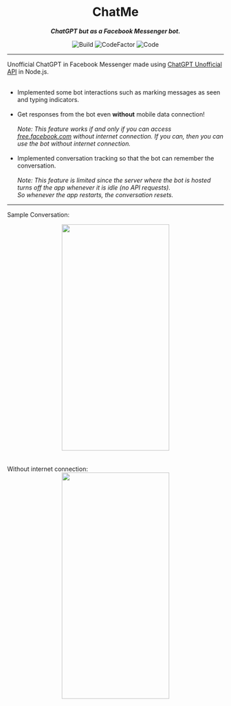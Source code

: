 # <div align="center">ChatMe</div>
***<div align="center">ChatGPT but as a Facebook Messenger bot.</div>***

<div align="center">
  <img src="https://github.com/AnonymouseHucker29/ChatMe/actions/workflows/build.yml/badge.svg" alt="Build">
  <img src="https://www.codefactor.io/repository/github/anonymousehucker29/chatme/badge" alt="CodeFactor">
  <img src="https://github.com/AnonymouseHucker29/ChatMe/actions/workflows/codeql.yml/badge.svg" alt="Code">
</div>

---

Unofficial ChatGPT in Facebook Messenger made using [ChatGPT Unofficial API](https://github.com/transitive-bullshit/chatgpt-api) in Node.js.
<br><br>
- Implemented some bot interactions such as marking messages as seen and typing indicators.
<br><br>
- Get responses from the bot even **without** mobile data connection!
<br><br>
*Note: This feature works if and only if you can access [free.facebook.com](free.facebook.com) without internet connection. If you can, then you can use the bot without internet connection.*
<br><br>
- Implemented conversation tracking so that the bot can remember the conversation.
<br><br>
*Note: This feature is limited since the server where the bot is hosted turns off the app whenever it is idle (no API requests).<br>
So whenever the app restarts, the conversation resets.*

---

Sample Conversation:

<div align="center">
  <img src="https://github.com/AnonymouseHucker29/ChatMe/assets/92257095/588d9b5b-f611-464e-bed7-6d94ecb7860e.gif" width="250" height="525"/>
</div>
<br><br>
Without internet connection:
<div align="center">
  <img src="https://github.com/AnonymouseHucker29/ChatMe/assets/92257095/aaf600fa-86fb-4ecb-817d-bff3fc24396a.jpg" width="250" height="525"/>
</div>
